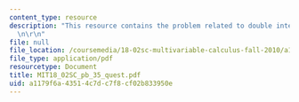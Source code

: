 ```yaml
---
content_type: resource
description: "This resource contains the problem related to double integration. \r\
  \n\r\n"
file: null
file_location: /coursemedia/18-02sc-multivariable-calculus-fall-2010/a1179f6a43514c7dc7f8cf02b833950e_MIT18_02SC_pb_35_quest.pdf
file_type: application/pdf
resourcetype: Document
title: MIT18_02SC_pb_35_quest.pdf
uid: a1179f6a-4351-4c7d-c7f8-cf02b833950e
---
```

